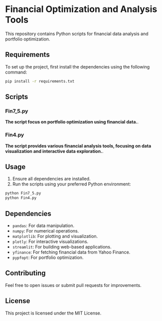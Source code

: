 # Financial Optimization and Analysis Tools

This repository contains Python scripts for financial data analysis and portfolio optimization.

## Requirements

To set up the project, first install the dependencies using the following command:

```bash
pip install -r requirements.txt
```

## Scripts

### Fin7_5.py
**The script focus on portfolio optimization using financial data.**.

### Fin4.py
**The script provides various financial analysis tools, focusing on data visualization and interactive data exploration.**.

## Usage

1. Ensure all dependencies are installed.
2. Run the scripts using your preferred Python environment:

```bash
python Fin7_5.py
python Fin4.py
```

## Dependencies

- `pandas`: For data manipulation.
- `numpy`: For numerical operations.
- `matplotlib`: For plotting and visualization.
- `plotly`: For interactive visualizations.
- `streamlit`: For building web-based applications.
- `yfinance`: For fetching financial data from Yahoo Finance.
- `pypfopt`: For portfolio optimization.

## Contributing

Feel free to open issues or submit pull requests for improvements.

## License

This project is licensed under the MIT License.
